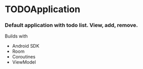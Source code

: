 # TODOApplication

### Default application with todo list. View, add, remove. 

Builds with 
- Android SDK
- Room
- Coroutines
- ViewModel
